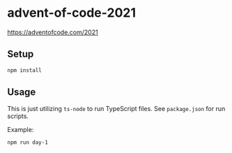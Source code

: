 # advent-of-code-2021

https://adventofcode.com/2021

## Setup

```bash
npm install
```

## Usage

This is just utilizing `ts-node` to run TypeScript files. See `package.json` for run scripts.

Example:

```bash
npm run day-1
```
